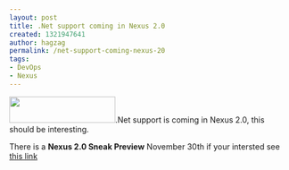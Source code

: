 ```yaml
---
layout: post
title: .Net support coming in Nexus 2.0
created: 1321947641
author: hagzag
permalink: /net-support-coming-nexus-20
tags:
- DevOps
- Nexus
---
```

<p><img alt="" style="width: 190px; height: 47px;" src="/files/upload/29/nexus-small.png" />.Net support is coming in Nexus 2.0, this should be interesting.</p>
<p>There is a <font class="TblContentFont2"><b>Nexus 2.0 Sneak Preview</b> November 30th if your intersted see <a href="http://app.en25.com/e/es.aspx?s=1886&amp;e=45397&amp;elq=a8fb38711ea9494b9db19633526904b0">this link</a><br />
</font></p>
<p>&nbsp;</p>

